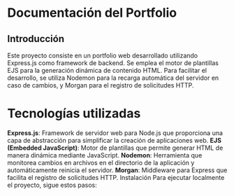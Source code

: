# Documentación del Portfolio
## Introducción
Este proyecto consiste en un portfolio web desarrollado utilizando Express.js como framework de backend. Se emplea el motor de plantillas EJS para la generación dinámica de contenido HTML. Para facilitar el desarrollo, se utiliza Nodemon para la recarga automática del servidor en caso de cambios, y Morgan para el registro de solicitudes HTTP.

# Tecnologías utilizadas
**Express.js**: Framework de servidor web para Node.js que proporciona una capa de abstracción para simplificar la creación de aplicaciones web.
**EJS (Embedded JavaScript)**: Motor de plantillas que permite generar HTML de manera dinámica mediante JavaScript.
**Nodemon**: Herramienta que monitorea cambios en archivos en el directorio de la aplicación y automáticamente reinicia el servidor.
**Morgan**: Middleware para Express que facilita el registro de solicitudes HTTP.
Instalación
Para ejecutar localmente el proyecto, sigue estos pasos:

